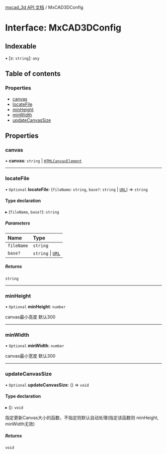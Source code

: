 [mxcad_3d API 文档](../README.md) / MxCAD3DConfig

# Interface: MxCAD3DConfig

## Indexable

▪ [x: `string`]: `any`

## Table of contents

### Properties

- [canvas](MxCAD3DConfig.md#canvas)
- [locateFile](MxCAD3DConfig.md#locatefile)
- [minHeight](MxCAD3DConfig.md#minheight)
- [minWidth](MxCAD3DConfig.md#minwidth)
- [updateCanvasSize](MxCAD3DConfig.md#updatecanvassize)

## Properties

### canvas

• **canvas**: `string` \| [`HTMLCanvasElement`]( https://developer.mozilla.org/docs/Web/API/HTMLCanvasElement )

___

### locateFile

• `Optional` **locateFile**: (`fileName`: `string`, `base?`: `string` \| [`URL`]( https://developer.mozilla.org/docs/Web/API/URL )) => `string`

#### Type declaration

▸ (`fileName`, `base?`): `string`

##### Parameters

| Name | Type |
| :------ | :------ |
| `fileName` | `string` |
| `base?` | `string` \| [`URL`]( https://developer.mozilla.org/docs/Web/API/URL ) |

##### Returns

`string`

___

### minHeight

• `Optional` **minHeight**: `number`

canvas最小高度 默认300

___

### minWidth

• `Optional` **minWidth**: `number`

canvas最小宽度 默认300

___

### updateCanvasSize

• `Optional` **updateCanvasSize**: () => `void`

#### Type declaration

▸ (): `void`

指定更新Canvas大小的函数，不指定则默认自动处理(指定该函数则 minHeight, minWidth无效)

##### Returns

`void`

